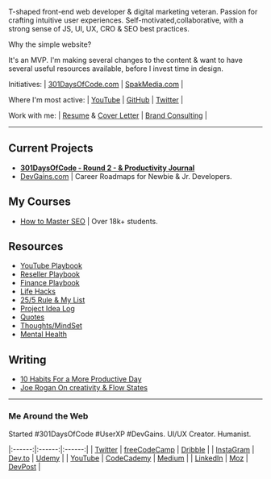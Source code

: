 T-shaped front-end web developer & digital marketing veteran. Passion for crafting intuitive user experiences. Self-motivated,collaborative, with a strong sense of JS, UI, UX, CRO & SEO best practices.

Why the simple website?

It's an MVP. I'm making several changes to the content & want to have several useful resources available, before I invest time in design.

Initiatives: | [301DaysOfCode.com](https://301daysofcode.com/) | [SpakMedia.com](http://SpakMedia.com) |

Where I'm most active: | [YouTube](https://www.youtube.com/channel/UCQUNME_uamXEW1c58iEADWw) | [GitHub](https://github.com/benjaminspak) | [Twitter](https://twitter.com/benjaminspak) |

Work with me: | [Resume](https://docs.google.com/document/d/1__fUj81YivpL82BdWjBg8jEJS_1dwHi2iOs9vqHn3Ng/edit?usp=sharing) & [Cover Letter](https://docs.google.com/document/d/17Ni7rBwpGcd_iRQ0hEjETrr9CQwPZ37cvzB0vflU628/edit?usp=sharing) | [Brand Consulting](https://calendly.com/benjaminspak/personal-branding-coaching-1-on-1) |

---

## Current Projects

+ **[301DaysOfCode - Round 2 - & Productivity Journal](https://benjaminspak.com/301DaysOfCode/Round-2/)**
+ [DevGains.com](http://devgains.com/) | Career Roadmaps for Newbie & Jr. Developers.

## My Courses

+ [How to Master SEO](https://www.udemy.com/how-to-master-seo-understand-seo-quickly-and-easily/) | Over 18k+ students.

## Resources

+ [YouTube Playbook](https://benjaminspak.com/YouTubePlaybook/)
+ [Reseller Playbook](https://benjaminspak.com/ResellerPlaybook/)
+ [Finance Playbook](https://benjaminspak.com/FinancePlaybook/)
+ [Life Hacks](https://benjaminspak.com/LifeHacks/)
+ [25/5 Rule & My List](https://benjaminspak.com/25-5-List/)
+ [Project Idea Log](http://benjaminspak.com/ProjectIdeaLog/)
+ [Quotes](https://benjaminspak.com/Quotes/)
+ [Thoughts/MindSet](https://benjaminspak.com/Thoughts/)
+ [Mental Health](http://benjaminspak.com/MentalHealth/)

## Writing

+ [10 Habits For a More Productive Day](https://benjaminspak.com/Articles/10-habits-for-a-more-productive-day/)
+ [Joe Rogan On creativity & Flow States](https://benjaminspak.com/Articles/joe-rogan-on-creativity-and-flow-states/)

---

### Me Around the Web

Started #301DaysOfCode #UserXP #DevGains. UI/UX Creator. Humanist.

|:------:|:------:|:------:|
| [Twitter](https://twitter.com/benjaminspak) | [freeCodeCamp](https://www.freecodecamp.org/benjaminspak) | [Dribble](https://dribbble.com/benjaminspak) |
| [InstaGram](https://www.instagram.com/spak.co/) | [Dev.to](https://dev.to/benjaminspak) | [Udemy](https://www.udemy.com/user/benspak/) |
| [YouTube](https://www.youtube.com/channel/UCQUNME_uamXEW1c58iEADWw) | [CodeCademy](https://www.codecademy.com/benjaminspak) | [Medium](https://medium.com/@benjaminspak) |
| [LinkedIn](https://www.linkedin.com/in/benjaminspak/) | [Moz](https://moz.com/community/users/386142) | [DevPost](https://devpost.com/benjaminspak) |